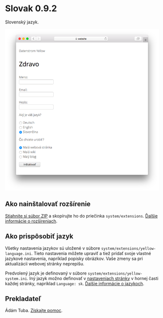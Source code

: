 # Slovak 0.9.2

Slovenský jazyk.

<p align="center"><img src="SCREENSHOT.png" alt="Snímka obrazovky"></p>

## Ako nainštalovať rozšírenie

[Stiahnite si súbor ZIP](https://github.com/annaesvensson/yellow-language/raw/main/downloads/slovak.zip) a skopírujte ho do priečinka `system/extensions`. [Ďalšie informácie o rozšíreniach](https://github.com/annaesvensson/yellow-update).

## Ako prispôsobiť jazyk

Všetky nastavenia jazykov sú uložené v súbore `system/extensions/yellow-language.ini`. Tieto nastavenia môžete upraviť a tiež pridať svoje vlastné jazykové nastavenia, napríklad popisky obrázkov. Vaše zmeny sa pri aktualizácii webovej stránky neprepíšu.

Predvolený jazyk je definovaný v súbore `system/extensions/yellow-system.ini`. Iný jazyk možno definovať v [nastaveniach stránky](https://github.com/annaesvensson/yellow-core#settings-page) v hornej časti každej stránky, napríklad `Language: sk`. [Ďalšie informácie o jazykoch](https://datenstrom.se/yellow/help/how-to-customise-a-language).

## Prekladateľ

Ádám Tuba. [Získajte pomoc](https://datenstrom.se/yellow/help/).

